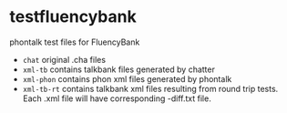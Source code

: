 # testfluencybank

phontalk test files for FluencyBank

 * ```chat``` original .cha files
 * ```xml-tb``` contains talkbank files generated by chatter
 * ```xml-phon``` contains phon xml files generated by phontalk
 * ```xml-tb-rt``` contains talkbank xml files resulting from round trip tests.  Each .xml file will have corresponding -diff.txt file. 

